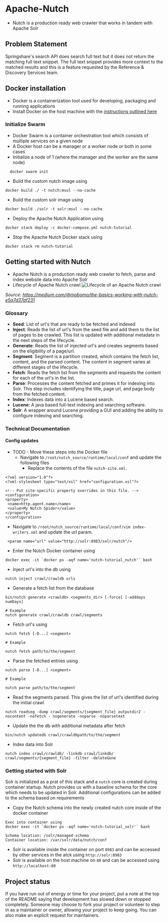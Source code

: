 # Apache-Nutch

* Nutch is a production ready web crawler that works in tandem with Apache Solr

## Problem Statement
Springshare's search API does search full text but it does not return the matching full text snippet. The full text snippet provides more context to the matched results and this is a feature requested by the Reference & Discovery Services team.

## Docker installation

* Docker is a containerization tool used for developing, packaging and running applications
* Install Docker on the host machine with the [instructions outlined here](https://docs.docker.com/engine/install/)
### Initialize Swarm

* Docker Swarm is a container orchestration tool which consists of multiple services on a given node
* A Docker host can be a manager or a worker node or both in some cases
* Initialize a node of 1 (where the manager and the worker are the same node) 
```
  docker swarm init
```
* Build the custom nutch image using
```
docker build ./ -t nutch:msul --no-cache
```
* Build the custom solr image using
```
docker build ./solr -t solr:msul --no-cache
```
* Deploy the Apache Nutch Application using
```
docker stack deploy -c docker-compose.yml nutch-tutorial
```
* Stop the Apache Nutch Docker stack using
```
docker stack rm nutch-tutorial
```
## Getting started with Nutch

* Apache Nutch is a production ready web crawler to fetch, parse and index website data into Apache Solr
* Lifecycle of  Apache Nutch crawl
![Lifecycle of an Apache Nutch crawl](https://miro.medium.com/v2/resize:fit:1400/format:webp/0*P8r3uuWkzhlpVgk9.png)

_Source: https://medium.com/@mobomo/the-basics-working-with-nutch-e5a7d37af231_

### Glossary
* **Seed**: List of url's that are ready to be fetched and indexed
* **Inject**: Reads the list of url's from the seed file and add them to the list of pages to be crawled. This list is updated with additional metadata in the next steps of the lifecycle.
* **Generate**: Reads the list of injected url's and creates segments based on the eligibility of a page/url.
* **Segment**: Segment is a partition created, which contains the fetch list, content, and the parsed content. The content in segment varies at different stages of the lifecycle.
* **Fetch**: Reads the fetch list from the segments and requests the content for each of the url's in the list.
* **Parse**: Processes the content fetched and primes it for indexing into Solr. This step includes identifying the title, page url, and page body from the fetched content.
* **Index**: Indexes data into a Lucene based search.
* **Lucene**: A java based full-text indexing and searching software.
* **Solr**: A wrapper around Lucene providing a GUI and adding the ability to configure indexing and searching.

### Technical Documentation
#### Config updates
* TODO - Move these steps into the Docker file
	* Navigate to `/root/nutch_source/runtime/local/conf` and update the following files
		* Replace the contents of the file  `nutch-site.xml`. 
		
```
<?xml version="1.0"?>
<?xml-stylesheet type="text/xsl" href="configuration.xsl"?>

<!-- Put site-specific property overrides in this file. -->
<configuration>
<property>
 <name>http.agent.name</name>
 <value>My Nutch Spider</value>
</property>
</configuration>
```

* Navigate to `/root/nutch_source/runtime/local/conf/vim index-writers.xml` and update the url param.  
```
 <param name="url" value="http://solr:8983/solr/nutch"/>
```
* Enter the Nutch Docker container using 
```
docker exec -it `docker ps -aqf name='nutch-tutorial_nutch'` bash
```
* Inject url's into the db using
```
nutch inject crawl/crawldb urls
```
* Generate a fetch list from the database
```
bin/nutch generate <crawldb> <segments_dir> [-force] [-adddays numDays]

# Example
nutch generate crawl/crawldb crawl/segments
```
* Fetch url's using
```
nutch fetch [-D...] <segment>

# Example

nutch fetch path/to/the/segment
```
* Parse the fetched entries using 
```
nutch parse [-D...] <segment>

# Example

nutch parse path/to/the/segment
```
* Read the segments parsed. This gives the list of url's identified during the initial crawl
```
nutch readseg -dump crawl/segments/{segment_file} outputdir2 -nocontent -nofetch - nogenerate -noparse -noparsetext
```
* Update the the db with additional metadata after fetch
```
bin/nutch updatedb crawl/crawldbpath/to/the/segment
```
* Index data into Solr
```
nutch index crawl/crawldb/ -linkdb crawl/linkdb/ crawl/segments/{segment_file} -filter -deleteGone
```

### Getting started with Solr
Solr is initialized as  a prat of this stack and a `nutch` core is created during container startup. Nutch provides us with a baseline schema for the core which needs to be updated in Solr. Additional configurations can be added to the schema based on requirements

* Copy the Nutch schema into the newly created nutch core inside of the docker container

```
Exec into container using 
docker exec -it `docker ps -aqf name='nutch-tutorial_solr'` bash 

Schema location: /solr/managed-schema
Container location: /var/solr/data/nutch/conf
```
* Solr is available inside the container on port `8983`  and can be accessed by other services in the atck using `http://solr:8983`
* Solr is available on the host machine on  `80`  and can be accessed  using `http://localhost:80`
## Project status
If you have run out of energy or time for your project, put a note at the top of the README saying that development has slowed down or stopped completely. Someone may choose to fork your project or volunteer to step in as a maintainer or owner, allowing your project to keep going. You can also make an explicit request for maintainers.
